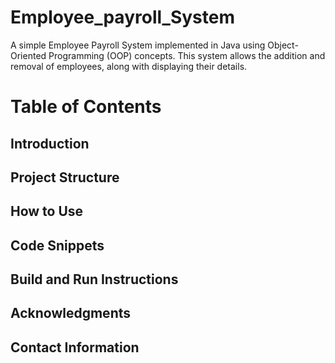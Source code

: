 # Employee_payroll_System
A simple Employee Payroll System implemented in Java using Object-Oriented Programming (OOP) concepts. This system allows the addition and removal of employees, along with displaying their details.

# Table of Contents #
## Introduction ##
## Project Structure ##
## How to Use ##
## Code Snippets ##
## Build and Run Instructions ##
## Acknowledgments ##
## Contact Information ##



